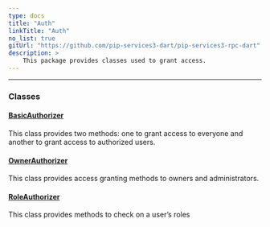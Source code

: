 ```yaml
---
type: docs
title: "Auth"
linkTitle: "Auth"
no_list: true
gitUrl: "https://github.com/pip-services3-dart/pip-services3-rpc-dart"
description: >
    This package provides classes used to grant access.
---
```

---

<div class="module-body"> 

### Classes

#### [BasicAuthorizer](basic_authorizer)
This class provides two methods: one to grant access to everyone and another to grant access to authorized users.

#### [OwnerAuthorizer](owner_authorizer)
This class provides access granting methods to owners and administrators.

#### [RoleAuthorizer](role_authorizer)
This class provides methods to check on a user’s roles

</div>
